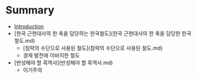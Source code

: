 # Summary

* [Introduction](README.md)
* [한국 근현대사의 한 축을 담당하는 한국철도](한국 근현대사의 한 축을 담당한 한국철도.md)
   * [침략의 수단으로 사용된 철도](침략의 수단으로 사용된 철도.md)
   * 경제 발전에 이바지한 철도
* [반성해야 할 흑역사](반성해야 할 흑역사.md)
   * 이기주의

